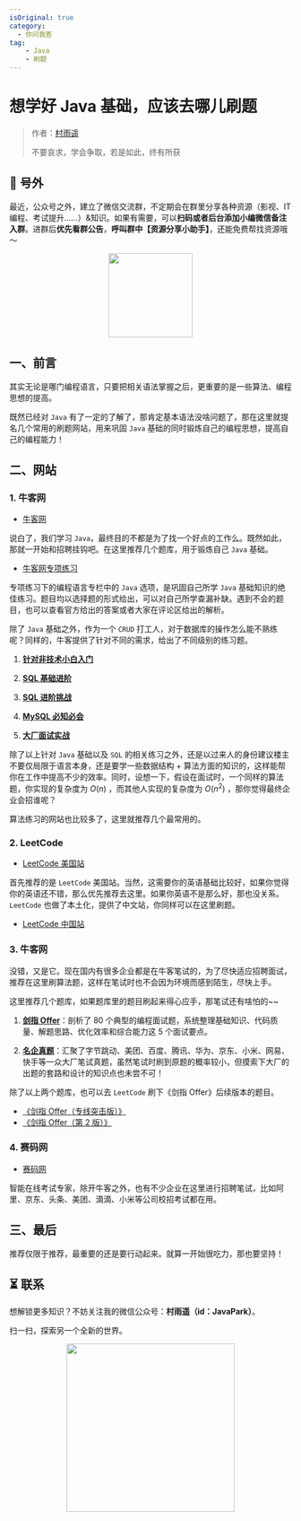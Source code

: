 ```yaml
---
isOriginal: true
category:
  - 你问我答
tag:
    - Java
    - 刷题
---
```


# 想学好 Java 基础，应该去哪儿刷题

> 作者：[村雨遥](https://github.com/cunyu1943)
> 
> 不要哀求，学会争取，若是如此，终有所获
> 




## 🎈 号外

最近，公众号之外，建立了微信交流群，不定期会在群里分享各种资源（影视、IT 编程、考试提升……）&知识。如果有需要，可以**扫码或者后台添加小编微信备注入群**。进群后**优先看群公告**，**呼叫群中【资源分享小助手】**，还能免费帮找资源哦～

<center>
<img src="/contact/wxgroup.jpg" width="150"> 
</center>

## 一、前言

其实无论是哪门编程语言，只要把相关语法掌握之后，更重要的是一些算法、编程思想的提高。

既然已经对 `Java` 有了一定的了解了，那肯定基本语法没啥问题了，那在这里就提名几个常用的刷题网站，用来巩固 `Java` 基础的同时锻炼自己的编程思想，提高自己的编程能力！

## 二、网站

### 1. 牛客网

-   [牛客网](https://www.nowcoder.com/)

说白了，我们学习 `Java`，最终目的不都是为了找一个好点的工作么。既然如此，那就一开始和招聘挂钩吧。在这里推荐几个题库，用于锻炼自己 `Java` 基础。

-   [牛客网专项练习](https://www.nowcoder.com/exam/intelligent?questionJobId=10&tagId=21003)

专项练习下的编程语言专栏中的 `Java` 选项，是巩固自己所学 `Java` 基础知识的绝佳练习。题目均以选择题的形式给出，可以对自己所学查漏补缺。遇到不会的题目，也可以查看官方给出的答案或者大家在评论区给出的解析。

除了 `Java` 基础之外，作为一个 `CRUD` 打工人，对于数据库的操作怎么能不熟练呢？同样的，牛客提供了针对不同的需求，给出了不同级别的练习题。

1.  [**针对非技术小白入门**](https://www.nowcoder.com/exam/oj?page=1&tab=SQL%E7%AF%87&topicId=199)

2.   [**SQL 基础进阶**](https://www.nowcoder.com/exam/oj?page=1&tab=SQL%E7%AF%87&topicId=341)

3.   [**SQL 进阶挑战**](https://www.nowcoder.com/exam/oj?page=1&tab=SQL%E7%AF%87&topicId=240)

4.   [**MySQL 必知必会**](https://www.nowcoder.com/exam/oj?page=1&tab=SQL%E7%AF%87&topicId=298)

5.   [**大厂面试实战**](https://www.nowcoder.com/exam/oj?page=1&tab=SQL%E7%AF%87&topicId=268)

除了以上针对 `Java` 基础以及 `SQL` 的相关练习之外，还是以过来人的身份建议楼主不要仅局限于语言本身，还是要学一些数据结构 + 算法方面的知识的，这样能帮你在工作中提高不少的效率。同时，设想一下，假设在面试时，一个同样的算法题，你实现的复杂度为 $O(n)$ ，而其他人实现的复杂度为 $O(n^2)$ ，那你觉得最终企业会招谁呢？

算法练习的网站也比较多了，这里就推荐几个最常用的。

### 2. LeetCode

-   [LeetCode 美国站](https://leetcode.cn/?utm_source=LCUS&utm_medium=ip_redirect&utm_campaign=transfer2china)

首先推荐的是 `LeetCode` 美国站。当然，这需要你的英语基础比较好，如果你觉得你的英语还不错，那么优先推荐去这里。如果你英语不是那么好，那也没关系。`LeetCode` 也做了本土化，提供了中文站，你同样可以在这里刷题。

-   [LeetCode 中国站](https://leetcode.cn/)

### 3. 牛客网

没错，又是它。现在国内有很多企业都是在牛客笔试的，为了尽快适应招聘面试，推荐在这里刷算法题，这样在笔试时也不会因为环境而感到陌生，尽快上手。

这里推荐几个题库，如果题库里的题目刷起来得心应手，那笔试还有啥怕的~~

1.  [**剑指 Offer**](https://www.nowcoder.com/exam/oj/ta?tpId=13)：剖析了 80 个典型的编程面试题，系统整理基础知识、代码质量、解题思路、优化效率和综合能力这 5 个面试要点。

2.   [**名企真题**](https://www.nowcoder.com/exam/oj?page=1&tab=%E5%90%8D%E4%BC%81%E7%9C%9F%E9%A2%98&topicId=182)：汇聚了字节跳动、美团、百度、腾讯、华为、京东、小米、网易、快手等一众大厂笔试真题，虽然笔试时刷到原题的概率较小，但摸索下大厂的出题的套路和设计的知识点也未尝不可！

除了以上两个题库，也可以去 `LeetCode` 刷下《剑指 Offer》后续版本的题目。

-   [《剑指 Offer（专线突击版）》](https://leetcode.cn/problemset/all/?page=1&listId=e8X3pBZi)
-   [《剑指 Offer（第 2 版）》](https://leetcode.cn/problemset/all/?page=1&listId=xb9nqhhg)

### 4. 赛码网

-   [赛码网](https://www.acmcoder.com/#/home)

智能在线考试专家，除开牛客之外，也有不少企业在这里进行招聘笔试，比如阿里、京东、头条、美团、滴滴、小米等公司校招考试都在用。

## 三、最后

推荐仅限于推荐，最重要的还是要行动起来。就算一开始很吃力，那也要坚持！

## ⏳ 联系

想解锁更多知识？不妨关注我的微信公众号：**村雨遥（id：JavaPark）**。

扫一扫，探索另一个全新的世界。

<center>
<img src="/contact/contact.png" width="300">
</center>